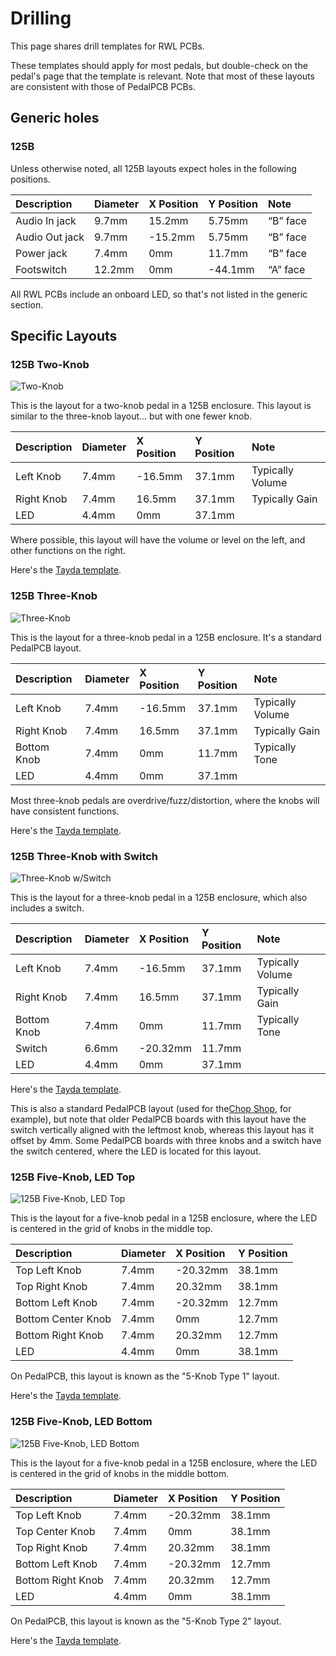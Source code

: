 # Drilling

This page shares drill templates for RWL PCBs.

These templates should apply for most pedals, but double-check on the pedal's page that the template is relevant. Note that most of these layouts are consistent with those of PedalPCB PCBs.

## Generic holes

### 125B
Unless otherwise noted, all 125B layouts expect holes in the following positions.

| Description    | Diameter | X Position | Y Position | Note     |
| :------------- | :------- | :--------- | :--------- | :------- |
| Audio In jack  | 9.7mm    | 15.2mm     | 5.75mm     | “B” face |
| Audio Out jack | 9.7mm    | \-15.2mm   | 5.75mm     | “B” face |
| Power jack     | 7.4mm    | 0mm        | 11.7mm     | “B” face |
| Footswitch     | 12.2mm   | 0mm        | \-44.1mm   | “A” face |

All RWL PCBs include an onboard LED, so that's not listed in the generic section.

## Specific Layouts

### 125B Two-Knob

![Two-Knob](images/two_knob.png)

This is the layout for a two-knob pedal in a 125B enclosure. This layout is similar to the three-knob layout... but with one fewer knob.

| Description | Diameter | X Position | Y Position | Note             |
| :---------- | :------- | :--------- | :--------- | :--------------- |
| Left Knob   | 7.4mm    | \-16.5mm   | 37.1mm     | Typically Volume |
| Right Knob  | 7.4mm    | 16.5mm     | 37.1mm     | Typically Gain   |
| LED         | 4.4mm    | 0mm        | 37.1mm     |                  |

Where possible, this layout will have the volume or level on the left, and other functions on the right.

Here's the [Tayda template](https://drill.taydakits.com/box-designs/new?public_key=cGxxdXdJMmdXUDFKTlhBMmhjQmU0UT09Cg==).

### 125B Three-Knob

![Three-Knob](images/three_knob.png)

This is the layout for a three-knob pedal in a 125B enclosure. It's a standard PedalPCB layout.

| Description | Diameter | X Position | Y Position | Note             |
| :---------- | :------- | :--------- | :--------- | :--------------- |
| Left Knob   | 7.4mm    | \-16.5mm   | 37.1mm     | Typically Volume |
| Right Knob  | 7.4mm    | 16.5mm     | 37.1mm     | Typically Gain   |
| Bottom Knob | 7.4mm    | 0mm        | 11.7mm     | Typically Tone   |
| LED         | 4.4mm    | 0mm        | 37.1mm     |                  |

Most three-knob pedals are overdrive/fuzz/distortion, where the knobs will have consistent functions.

Here's the [Tayda template](https://drill.taydakits.com/box-designs/new?public_key=TFREWG9zYWl5NUE0OTBrQmdlZGErZz09Cg==).

### 125B Three-Knob with Switch

![Three-Knob w/Switch](images/three_knob_w_switch.png)

This is the layout for a three-knob pedal in a 125B enclosure, which also includes a switch.

| Description | Diameter | X Position | Y Position | Note             |
| :---------- | :------- | :--------- | :--------- | :--------------- |
| Left Knob   | 7.4mm    | \-16.5mm   | 37.1mm     | Typically Volume |
| Right Knob  | 7.4mm    | 16.5mm     | 37.1mm     | Typically Gain   |
| Bottom Knob | 7.4mm    | 0mm        | 11.7mm     | Typically Tone   |
| Switch      | 6.6mm    | \-20.32mm  | 11.7mm     |                  |
| LED         | 4.4mm    | 0mm        | 37.1mm     |                  |

Here's the [Tayda template](https://drill.taydakits.com/box-designs/new?public_key=bFU1ZURpZ2Y5T0VNM2VHdXU5UTZ2UT09Cg==).

This is also a standard PedalPCB layout (used for the[Chop Shop](https://www.pedalpcb.com/product/pcb051/), for example), but note that older PedalPCB boards with this layout have the switch vertically aligned with the leftmost knob, whereas this layout has it offset by 4mm. Some PedalPCB boards with three knobs and a switch have the switch centered, where the LED is located for this layout.

### 125B Five-Knob, LED Top

![125B Five-Knob, LED Top](images/five_knob_led_top.png)

This is the layout for a five-knob pedal in a 125B enclosure, where the LED is centered in the grid of knobs in the middle top.

| Description        | Diameter | X Position | Y Position |
| :----------------- | :------- | :--------- | :--------- |
| Top Left Knob      | 7.4mm    | \-20.32mm  | 38.1mm     |
| Top Right Knob     | 7.4mm    | 20.32mm    | 38.1mm     |
| Bottom Left Knob   | 7.4mm    | \-20.32mm  | 12.7mm     |
| Bottom Center Knob | 7.4mm    | 0mm        | 12.7mm     |
| Bottom Right Knob  | 7.4mm    | 20.32mm    | 12.7mm     |
| LED                | 4.4mm    | 0mm        | 38.1mm     |

On PedalPCB, this layout is known as the "5-Knob Type 1" layout.

Here's the [Tayda template](https://drill.taydakits.com/box-designs/new?public_key=TXhROUIwcVl6SG1lS3o2cE1qbEFPUT09Cg==).


### 125B Five-Knob, LED Bottom

![125B Five-Knob, LED Bottom](images/five_knob_led_bottom.png)

This is the layout for a five-knob pedal in a 125B enclosure, where the LED is centered in the grid of knobs in the middle bottom.

| Description       | Diameter | X Position | Y Position |
| :---------------- | :------- | :--------- | :--------- |
| Top Left Knob     | 7.4mm    | \-20.32mm  | 38.1mm     |
| Top Center Knob   | 7.4mm    | 0mm        | 38.1mm     |
| Top Right Knob    | 7.4mm    | 20.32mm    | 38.1mm     |
| Bottom Left Knob  | 7.4mm    | \-20.32mm  | 12.7mm     |
| Bottom Right Knob | 7.4mm    | 20.32mm    | 12.7mm     |
| LED               | 4.4mm    | 0mm        | 38.1mm     |

On PedalPCB, this layout is known as the "5-Knob Type 2" layout.

Here's the [Tayda template](https://drill.taydakits.com/box-designs/new?public_key=bi9FSTgzWVp3ZWRpbFJ2dlhaNEFBQT09Cg==).